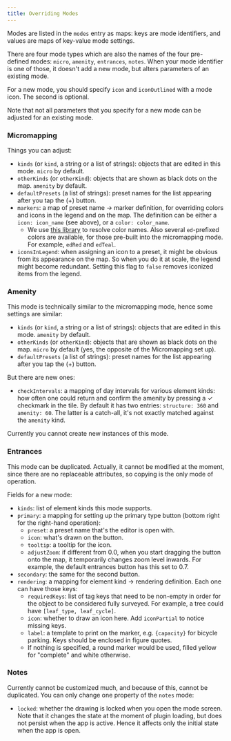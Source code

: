 ```yaml
---
title: Overriding Modes
---
```

Modes are listed in the `modes` entry as maps: keys are mode identifiers, and values are maps of key-value mode settings.

There are four mode types which are also the names of the four pre-defined modes: `micro`, `amenity`, `entrances`, `notes`. When your mode identifier is one of those, it doesn't add a new mode, but alters parameters of an existing mode.

For a new mode, you should specify `icon` and `iconOutlined` with a mode icon. The second is optional.

Note that not all parameters that you specify for a new mode can be adjusted for an existing mode.

### Micromapping

Things you can adjust:

* `kinds` (or `kind`, a string or a list of strings): objects that are edited in this mode. `micro` by default.
* `otherKinds` (or `otherKind`): objects that are shown as black dots on the map. `amenity` by default.
* `defaultPresets` (a list of strings): preset names for the list appearing after you tap the (+) button.
* `markers`: a map of preset name → marker definition, for overriding colors and icons in the legend and on the map. The definition can be either a `icon: icon_name` (see above), or a `color: color_name`.
    * We use [this library](https://pub.dev/packages/material_color_names) to resolve color names. Also several `ed`-prefixed colors are available, for those pre-built into the micromapping mode. For example, `edRed` and `edTeal`.
* `iconsInLegend`: when assigning an icon to a preset, it might be obvious from its appearance on the map. So when you do it at scale, the legend might become redundant. Setting this flag to `false` removes iconized items from the legend.

### Amenity

This mode is technically similar to the micromapping mode, hence some settings are similar:

* `kinds` (or `kind`, a string or a list of strings): objects that are edited in this mode. `amenity` by default.
* `otherKinds` (or `otherKind`): objects that are shown as black dots on the map. `micro` by default (yes, the opposite of the Micromapping set up).
* `defaultPresets` (a list of strings): preset names for the list appearing after you tap the (+) button.

But there are new ones:

* `checkIntervals`: a mapping of day intervals for various element kinds: how often one could return and confirm the amenity by pressing a ✓ checkmark in the tile. By default it has two entries: `structure: 360` and `amenity: 60`. The latter is a catch-all, it's not exactly matched against the `amenity` kind.

Currently you cannot create new instances of this mode.

### Entrances

This mode can be duplicated. Actually, it cannot be modified at the moment, since there are no replaceable attributes, so copying is the only mode of operation.

Fields for a new mode:

* `kinds`: list of element kinds this mode supports.
* `primary`: a mapping for setting up the primary type button (bottom right for the right-hand operation):
    * `preset`: a preset name that's the editor is open with.
    * `icon`: what's drawn on the button.
    * `tooltip`: a tooltip for the icon.
    * `adjustZoom`: if different from 0.0, when you start dragging the button onto the map, it temporarily changes zoom level inwards. For example, the default entrances button has this set to 0.7.
* `secondary`: the same for the second button.
* `rendering`: a mapping for element kind → rendering definition. Each one can have those keys:
    * `requiredKeys`: list of tag keys that need to be non-empty in order for the object to be considered fully surveyed. For example, a tree could have `[leaf_type, leaf_cycle]`.
    * `icon`: whether to draw an icon here. Add `iconPartial` to notice missing keys.
    * `label`: a template to print on the marker, e.g. `{capacity}` for bicycle parking. Keys should be enclosed in figure quotes.
    * If nothing is specified, a round marker would be used, filled yellow for "complete" and white otherwise.

### Notes

Currently cannot be customized much, and because of this, cannot be duplicated. You can only change one property of the `notes` mode:

* `locked`: whether the drawing is locked when you open the mode screen. Note that it changes the state at the moment of plugin loading, but does not persist when the app is active. Hence it affects only the initial state when the app is open.

